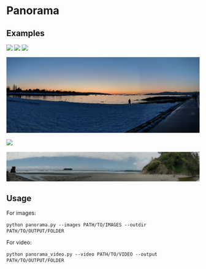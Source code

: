 # Panorama

## Examples

<img src="examples/images/MVIMG_20190213_174902.jpg" width="200"> <img src="examples/images/MVIMG_20190213_174906.jpg" width="200"> <img src="examples/images/MVIMG_20190213_174909.jpg" width="200">

![](examples/vanpano.jpg)

![](examples/beach.gif)

![](examples/vidpano.jpg)

## Usage

For images:

```
python panorama.py --images PATH/TO/IMAGES --outdir PATH/TO/OUTPUT/FOLDER
```

For video:

```
python panorama_video.py --video PATH/TO/VIDEO --output PATH/TO/OUTPUT/FOLDER
```